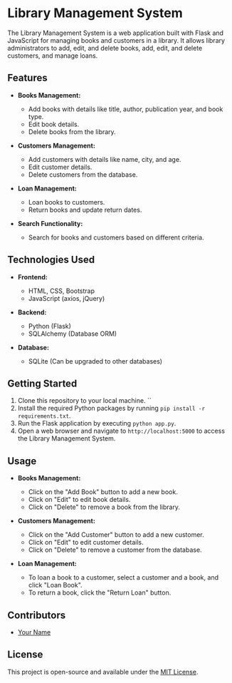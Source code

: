 # Library Management System

The Library Management System is a web application built with Flask and JavaScript for managing books and customers in a library. It allows library administrators to add, edit, and delete books, add, edit, and delete customers, and manage loans.

## Features

- **Books Management:**
  - Add books with details like title, author, publication year, and book type.
  - Edit book details.
  - Delete books from the library.

- **Customers Management:**
  - Add customers with details like name, city, and age.
  - Edit customer details.
  - Delete customers from the database.

- **Loan Management:**
  - Loan books to customers.
  - Return books and update return dates.

- **Search Functionality:**
  - Search for books and customers based on different criteria.

## Technologies Used

- **Frontend:**
  - HTML, CSS, Bootstrap
  - JavaScript (axios, jQuery)
  
- **Backend:**
  - Python (Flask)
  - SQLAlchemy (Database ORM)
  
- **Database:**
  - SQLite (Can be upgraded to other databases)

## Getting Started

1. Clone this repository to your local machine. ``
2. Install the required Python packages by running `pip install -r requirements.txt`.
3. Run the Flask application by executing `python app.py`.
4. Open a web browser and navigate to `http://localhost:5000` to access the Library Management System.

## Usage

- **Books Management:**
  - Click on the "Add Book" button to add a new book.
  - Click on "Edit" to edit book details.
  - Click on "Delete" to remove a book from the library.

- **Customers Management:**
  - Click on the "Add Customer" button to add a new customer.
  - Click on "Edit" to edit customer details.
  - Click on "Delete" to remove a customer from the database.

- **Loan Management:**
  - To loan a book to a customer, select a customer and a book, and click "Loan Book".
  - To return a book, click the "Return Loan" button.

## Contributors

- [Your Name](https://github.com/your-username)

## License

This project is open-source and available under the [MIT License](LICENSE).
